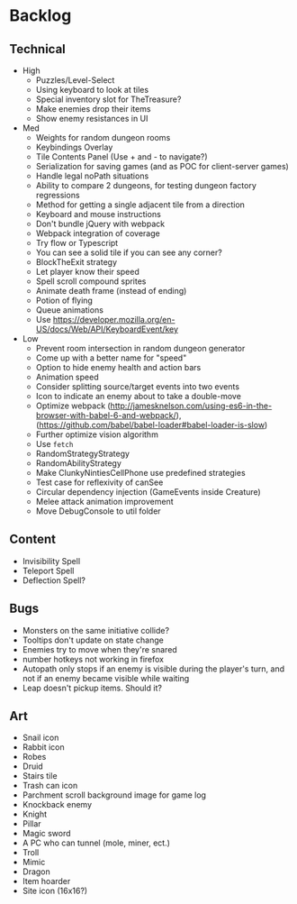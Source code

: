 # Backlog
## Technical
- High
  - Puzzles/Level-Select
  - Using keyboard to look at tiles
  - Special inventory slot for TheTreasure?
  - Make enemies drop their items
  - Show enemy resistances in UI
- Med
  - Weights for random dungeon rooms
  - Keybindings Overlay
  - Tile Contents Panel (Use + and - to navigate?)
  - Serialization for saving games (and as POC for client-server games)
  - Handle legal noPath situations
  - Ability to compare 2 dungeons, for testing dungeon factory regressions
  - Method for getting a single adjacent tile from a direction
  - Keyboard and mouse instructions
  - Don't bundle jQuery with webpack
  - Webpack integration of coverage
  - Try flow or Typescript
  - You can see a solid tile if you can see any corner?
  - BlockTheExit strategy
  - Let player know their speed
  - Spell scroll compound sprites
  - Animate death frame (instead of ending)
  - Potion of flying
  - Queue animations
  - Use https://developer.mozilla.org/en-US/docs/Web/API/KeyboardEvent/key
- Low
  - Prevent room intersection in random dungeon generator
  - Come up with a better name for "speed"
  - Option to hide enemy health and action bars
  - Animation speed
  - Consider splitting source/target events into two events
  - Icon to indicate an enemy about to take a double-move
  - Optimize webpack (http://jamesknelson.com/using-es6-in-the-browser-with-babel-6-and-webpack/), (https://github.com/babel/babel-loader#babel-loader-is-slow)
  - Further optimize vision algorithm
  - Use `fetch`
  - RandomStrategyStrategy
  - RandomAbilityStrategy
  - Make ClunkyNintiesCellPhone use predefined strategies
  - Test case for reflexivity of canSee
  - Circular dependency injection (GameEvents inside Creature)
  - Melee attack animation improvement
  - Move DebugConsole to util folder

## Content
  - Invisibility Spell
  - Teleport Spell
  - Deflection Spell?

## Bugs
  - Monsters on the same initiative collide?
  - Tooltips don't update on state change
  - Enemies try to move when they're snared
  - number hotkeys not working in firefox
  - Autopath only stops if an enemy is visible during the player's turn, and not if an enemy became visible while waiting
  - Leap doesn't pickup items. Should it?

## Art
  - Snail icon
  - Rabbit icon
  - Robes
  - Druid
  - Stairs tile
  - Trash can icon
  - Parchment scroll background image for game log
  - Knockback enemy
  - Knight
  - Pillar
  - Magic sword
  - A PC who can tunnel (mole, miner, ect.)
  - Troll
  - Mimic
  - Dragon
  - Item hoarder
  - Site icon (16x16?)
